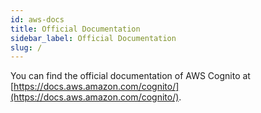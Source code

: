 ```yaml
---
id: aws-docs
title: Official Documentation
sidebar_label: Official Documentation
slug: /
---
```


You can find the official documentation of AWS Cognito at [https://docs.aws.amazon.com/cognito/](https://docs.aws.amazon.com/cognito/).